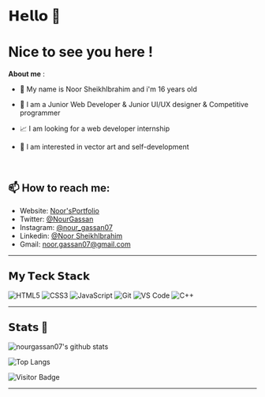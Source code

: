 # 𝗛𝗲𝗹𝗹𝗼 🌷
# Nice to see you here !




**About me** :
<br />


- 💬 My name is Noor SheikhIbrahim and i'm 16 years old 
- 💼 I am a Junior Web Developer & Junior UI/UX designer & Competitive programmer

- 📈 I am looking for a web developer internship 
- 🌷 I am interested in vector art and self-development
 
 <br />

## 📫 How to reach me:


- Website: [Noor'sPortfolio](http://nour07.netlify.app/)
- Twitter: [@NourGassan](https://twitter.com/NourGassan)
- Instagram: [@nour_gassan07](https://www.instagram.com/nour_gassan07/)
- Linkedin: [@Noor SheikhIbrahim](linkedin.com/in/noor-sheikhibrahim)
- Gmail:  [noor.gassan07@gmail.com]()
  
----------------------------------------

## 𝗠𝘆 𝗧𝗲𝗰𝗸 𝗦𝘁𝗮𝗰𝗸

![HTML5](https://img.shields.io/badge/-HTML5-%23E44D27?style=flat-square&logo=html5&logoColor=ffffff)
![CSS3](https://img.shields.io/badge/-CSS3-%231572B6?style=flat-square&logo=css3)
![JavaScript](https://img.shields.io/badge/-JavaScript-%23F7DF1C?style=flat-square&logo=javascript&logoColor=000000&labelColor=%23F7DF1C&color=%23FFCE5A)
![Git](https://img.shields.io/badge/-Git-%23F05032?style=flat-square&logo=git&logoColor=%23ffffff)
![VS Code](https://img.shields.io/badge/-VSCode-%23007ACC?style=flat-square&logo=visual-studio-code)
![C++](https://img.shields.io/badge/-C++-00599C?style=flat-square&logo=c)

----------------------------------------
## 𝗦𝘁𝗮𝘁𝘀 🌷

![nourgassan07's github stats](https://github-readme-stats.vercel.app/api?username=nourgassan07&show_icons=true&theme=dracula)

![Top Langs](https://github-readme-stats.vercel.app/api/top-langs/?username=nourgassan07&hide=TeX&layout=compactshow_icons=true&theme=dracula)

![Visitor Badge](https://visitor-badge.laobi.icu/badge?page_id=nourgassan07.nourgassan07)

--------------------------




